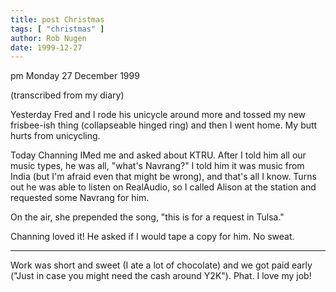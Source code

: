 ```yaml
---
title: post Christmas
tags: [ "christmas" ]
author: Rob Nugen
date: 1999-12-27
---
```


<p class=date>pm Monday 27 December 1999</p>
<p class=note>(transcribed from my diary)</p>

Yesterday Fred and I rode his unicycle around more and tossed my new
frisbee-ish thing (collapseable hinged ring) and then I went home.  My
butt hurts from unicycling.

Today Channing IMed me and asked about KTRU.  After I told him all our
music types, he was all, "what's Navrang?"  I told him it was music from
India (but I'm afraid even that might be wrong), and that's all I know. 
Turns out he was able to listen on RealAudio, so I called Alison at the
station and requested some Navrang for him.

On the air, she prepended the song, "this is for a request in Tulsa."

Channing loved it!  He asked if I would tape a copy for him.  No sweat.

------

Work was short and sweet (I ate a lot of chocolate) and we got paid
early ("Just in case you might need the cash around Y2K").  Phat.  I
love my job!

